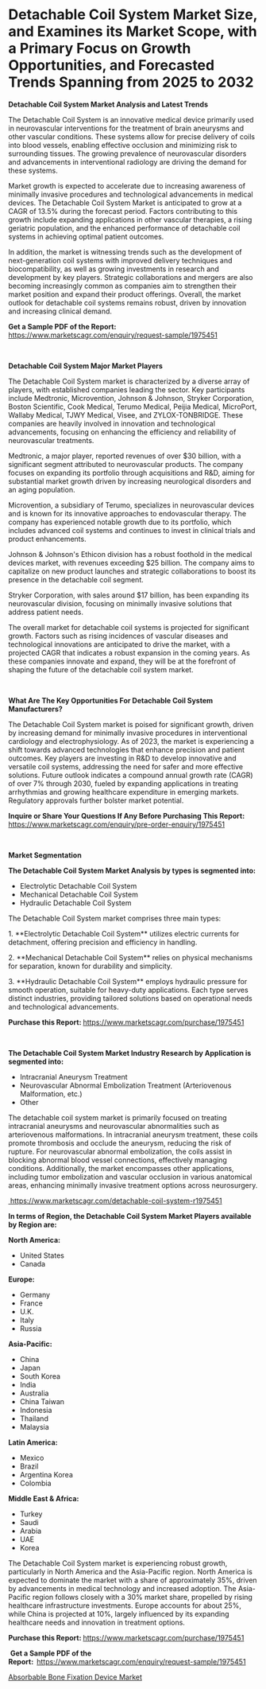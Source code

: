 <p><h1>Detachable Coil System Market Size, and Examines its Market Scope, with a Primary Focus on Growth Opportunities, and Forecasted Trends Spanning from 2025 to 2032</h1></p><p><strong>Detachable Coil System Market Analysis and Latest Trends</strong></p>
<p><p>The Detachable Coil System is an innovative medical device primarily used in neurovascular interventions for the treatment of brain aneurysms and other vascular conditions. These systems allow for precise delivery of coils into blood vessels, enabling effective occlusion and minimizing risk to surrounding tissues. The growing prevalence of neurovascular disorders and advancements in interventional radiology are driving the demand for these systems.</p><p>Market growth is expected to accelerate due to increasing awareness of minimally invasive procedures and technological advancements in medical devices. The Detachable Coil System Market is anticipated to grow at a CAGR of 13.5% during the forecast period. Factors contributing to this growth include expanding applications in other vascular therapies, a rising geriatric population, and the enhanced performance of detachable coil systems in achieving optimal patient outcomes.</p><p>In addition, the market is witnessing trends such as the development of next-generation coil systems with improved delivery techniques and biocompatibility, as well as growing investments in research and development by key players. Strategic collaborations and mergers are also becoming increasingly common as companies aim to strengthen their market position and expand their product offerings. Overall, the market outlook for detachable coil systems remains robust, driven by innovation and increasing clinical demand.</p></p>
<p><strong>Get a Sample PDF of the Report:&nbsp;</strong> <a href="https://www.marketscagr.com/enquiry/request-sample/1975451?utm_campaign=1944&utm_medium=2&utm_source=Github&utm_content=ia&utm_term=05032025&utm_id=detachable-coil-system">https://www.marketscagr.com/enquiry/request-sample/1975451</a></p>
<p>&nbsp;</p>
<p><strong>Detachable Coil System Major Market Players</strong></p>
<p><p>The Detachable Coil System market is characterized by a diverse array of players, with established companies leading the sector. Key participants include Medtronic, Microvention, Johnson & Johnson, Stryker Corporation, Boston Scientific, Cook Medical, Terumo Medical, Peijia Medical, MicroPort, Wallaby Medical, TJWY Medical, Visee, and ZYLOX-TONBRIDGE. These companies are heavily involved in innovation and technological advancements, focusing on enhancing the efficiency and reliability of neurovascular treatments.</p><p>Medtronic, a major player, reported revenues of over $30 billion, with a significant segment attributed to neurovascular products. The company focuses on expanding its portfolio through acquisitions and R&D, aiming for substantial market growth driven by increasing neurological disorders and an aging population. </p><p>Microvention, a subsidiary of Terumo, specializes in neurovascular devices and is known for its innovative approaches to endovascular therapy. The company has experienced notable growth due to its portfolio, which includes advanced coil systems and continues to invest in clinical trials and product enhancements.</p><p>Johnson & Johnson's Ethicon division has a robust foothold in the medical devices market, with revenues exceeding $25 billion. The company aims to capitalize on new product launches and strategic collaborations to boost its presence in the detachable coil segment.</p><p>Stryker Corporation, with sales around $17 billion, has been expanding its neurovascular division, focusing on minimally invasive solutions that address patient needs. </p><p>The overall market for detachable coil systems is projected for significant growth. Factors such as rising incidences of vascular diseases and technological innovations are anticipated to drive the market, with a projected CAGR that indicates a robust expansion in the coming years. As these companies innovate and expand, they will be at the forefront of shaping the future of the detachable coil system market.</p></p>
<p>&nbsp;</p>
<p><strong>What Are The Key Opportunities For Detachable Coil System Manufacturers?</strong></p>
<p><p>The Detachable Coil System market is poised for significant growth, driven by increasing demand for minimally invasive procedures in interventional cardiology and electrophysiology. As of 2023, the market is experiencing a shift towards advanced technologies that enhance precision and patient outcomes. Key players are investing in R&D to develop innovative and versatile coil systems, addressing the need for safer and more effective solutions. Future outlook indicates a compound annual growth rate (CAGR) of over 7% through 2030, fueled by expanding applications in treating arrhythmias and growing healthcare expenditure in emerging markets. Regulatory approvals further bolster market potential.</p></p>
<p><strong>Inquire or Share Your Questions If Any Before Purchasing This Report:</strong> <a href="https://www.marketscagr.com/enquiry/pre-order-enquiry/1975451?utm_campaign=1944&utm_medium=2&utm_source=Github&utm_content=ia&utm_term=05032025&utm_id=detachable-coil-system">https://www.marketscagr.com/enquiry/pre-order-enquiry/1975451</a></p>
<p>&nbsp;</p>
<p><strong>Market Segmentation</strong></p>
<p><strong>The Detachable Coil System Market Analysis by types is segmented into:</strong></p>
<p><ul><li>Electrolytic Detachable Coil System</li><li>Mechanical Detachable Coil System</li><li>Hydraulic Detachable Coil System</li></ul></p>
<p><p>The Detachable Coil System market comprises three main types: </p><p>1. **Electrolytic Detachable Coil System** utilizes electric currents for detachment, offering precision and efficiency in handling. </p><p>2. **Mechanical Detachable Coil System** relies on physical mechanisms for separation, known for durability and simplicity. </p><p>3. **Hydraulic Detachable Coil System** employs hydraulic pressure for smooth operation, suitable for heavy-duty applications. Each type serves distinct industries, providing tailored solutions based on operational needs and technological advancements.</p></p>
<p><strong>Purchase this Report:&nbsp;</strong><a href="https://www.marketscagr.com/purchase/1975451?utm_campaign=1944&utm_medium=2&utm_source=Github&utm_content=ia&utm_term=05032025&utm_id=detachable-coil-system">https://www.marketscagr.com/purchase/1975451</a></p>
<p>&nbsp;</p>
<p><strong>The Detachable Coil System Market Industry Research by Application is segmented into:</strong></p>
<p><ul><li>Intracranial Aneurysm Treatment</li><li>Neurovascular Abnormal Embolization Treatment (Arteriovenous Malformation, etc.)</li><li>Other</li></ul></p>
<p><p>The detachable coil system market is primarily focused on treating intracranial aneurysms and neurovascular abnormalities such as arteriovenous malformations. In intracranial aneurysm treatment, these coils promote thrombosis and occlude the aneurysm, reducing the risk of rupture. For neurovascular abnormal embolization, the coils assist in blocking abnormal blood vessel connections, effectively managing conditions. Additionally, the market encompasses other applications, including tumor embolization and vascular occlusion in various anatomical areas, enhancing minimally invasive treatment options across neurosurgery.</p></p>
<p><a href="https://www.marketscagr.com/detachable-coil-system-r1975451?utm_campaign=1944&utm_medium=2&utm_source=Github&utm_content=ia&utm_term=05032025&utm_id=detachable-coil-system">&nbsp;https://www.marketscagr.com/detachable-coil-system-r1975451</a></p>
<p><strong>In terms of Region, the Detachable Coil System Market Players available by Region are:</strong></p>
<p>
    <p> <strong> North America: </strong>
        <ul>
            <li>United States</li>
            <li>Canada</li>
        </ul>
        </p> 
    <p> <strong> Europe: </strong>
        <ul>
            <li>Germany</li>
            <li>France</li>
            <li>U.K.</li>
            <li>Italy</li>
            <li>Russia</li>
        </ul>
        </p> 
    <p> <strong> Asia-Pacific: </strong>
        <ul>
            <li>China</li>
            <li>Japan</li>
            <li>South Korea</li>
            <li>India</li>
            <li>Australia</li>
            <li>China Taiwan</li>
            <li>Indonesia</li>
            <li>Thailand</li>
            <li>Malaysia</li>
        </ul>
        </p> 
    <p> <strong> Latin America: </strong>
        <ul>
            <li>Mexico</li>
            <li>Brazil</li>
            <li>Argentina Korea</li>
            <li>Colombia</li>
        </ul>
        </p> 
    <p> <strong> Middle East & Africa: </strong>
        <ul>
            <li>Turkey</li>
            <li>Saudi</li>
            <li>Arabia</li>
            <li>UAE</li>
            <li>Korea</li>
        </ul>
    </p>
    </p>
<p><p>The Detachable Coil System market is experiencing robust growth, particularly in North America and the Asia-Pacific region. North America is expected to dominate the market with a share of approximately 35%, driven by advancements in medical technology and increased adoption. The Asia-Pacific region follows closely with a 30% market share, propelled by rising healthcare infrastructure investments. Europe accounts for about 25%, while China is projected at 10%, largely influenced by its expanding healthcare needs and innovation in treatment options.</p></p>
<p><strong>Purchase this Report: </strong><a href="https://www.marketscagr.com/purchase/1975451?utm_campaign=1944&utm_medium=2&utm_source=Github&utm_content=ia&utm_term=05032025&utm_id=detachable-coil-system">https://www.marketscagr.com/purchase/1975451</a></p>
<p>&nbsp;<strong>Get a Sample PDF of the Report:&nbsp;&nbsp;</strong><a href="https://www.marketscagr.com/enquiry/request-sample/1975451?utm_campaign=1944&utm_medium=2&utm_source=Github&utm_content=ia&utm_term=05032025&utm_id=detachable-coil-system">https://www.marketscagr.com/enquiry/request-sample/1975451</a></p>
<p><strong></strong></p>
<p><p><a href="https://github.com/Chiragrp22/Market-Research-Report-List-7/blob/main/absorbable-bone-fixation-device-market.md?utm_campaign=1944&utm_medium=2&utm_source=Github&utm_content=ia&utm_term=05032025&utm_id=detachable-coil-system">Absorbable Bone Fixation Device Market</a></p></p>
